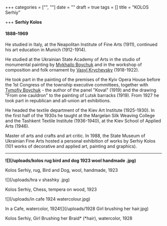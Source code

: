 +++
categories = ["", ""]
date = ""
draft = true
tags = []
title = "KOLOS Serhiy"

+++
**Serhiy Kolos**

#### 1888–1969

He studied in Italy, at the Neapolitan Institute of Fine Arts (1911), continued his art education in Munich (1912-1914).

He studied at the Ukrainian State Academy of Arts in the studio of monumental painting by [Mykhailo Boychuk](http://uartlib.org/ukrayinski-hudozhniki/boychuk-mihaylo/) and in the workshop of composition and folk ornament by [Vasyl Krychevsky](http://uartlib.org/ukrayinski-hudozhniki/krichevskiy-vasil/) (1918-1922).

He took part in the painting of the premises of the Kyiv Opera House before the 1st Congress of the township executive committees, together with [Tymofiy Boychuk](http://uartlib.org/ukrayinski-hudozhniki/boychuk-timko/) - the author of the panel "Koval" (1919) and the drawing "From one cauldron" to the painting of Lutsk barracks (1919). From 1927 he took part in republican and all-union art exhibitions.

He headed the textile department of the Kiev Art Institute (1925-1930). In the first half of the 1930s he taught at the Margelan Silk Weaving College and the Tashkent Textile Institute (1936-1940), at the Kiev School of Applied Arts (1946).

Master of arts and crafts and art critic. In 1988, the State Museum of Ukrainian Fine Arts hosted a personal exhibition of works by Serhiy Kolos (101 works of decorative and applied art, painting and graphics).

***

**![](/uploads/kolos rug bird and dog 1923 wool handmade .jpg)**

Kolos Serhiy,  rug,  Bird and Dog, wool,  handmade, 1923 

![](/uploads/hra v shashky .jpg)

Kolos Serhiy, Chess, tempera on wood, 1923

![](/uploads/in cafe 1924 watercolour.jpg)

In a Cafe, watercolor, 1924![](/uploads/1928 Girl brushing her hair.jpg)

Kolos Serhiy,  Girl Brushing her Braid* (*hair), watercolor, 1928